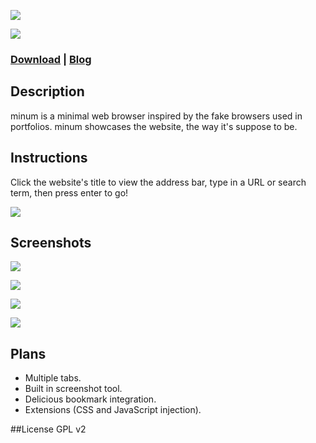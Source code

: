 ![](https://cloud.githubusercontent.com/assets/1672613/7729967/3fea76a6-fedd-11e4-90d9-3f538e6dcd63.png)

![](http://41.media.tumblr.com/6fd06309c8a378665f1d6094925d76b6/tumblr_no8x76bInz1qz6oq7o5_1280.png)
### [Download](https://github.com/octalmage/minum/releases/latest) | [Blog](http://octalmage.com/tagged/minum)
## Description
minum is a minimal web browser inspired by the fake browsers used in portfolios. minum showcases the website, the way it's suppose to be. 

## Instructions

Click the website's title to view the address bar, type in a URL or search term, then press enter to go!

![](https://cldup.com/YUGXUr093Q.gif)

## Screenshots

![](http://40.media.tumblr.com/d11eb3efce518e5bc44b936643b9bbc2/tumblr_no8x76bInz1qz6oq7o2_1280.png)

![](http://41.media.tumblr.com/d42c420e0780e78fbf727db839a5d31d/tumblr_no8x76bInz1qz6oq7o3_1280.png)

![](http://41.media.tumblr.com/98fd3920e98d5f5e1c430cef9c8a10c5/tumblr_no8x76bInz1qz6oq7o4_1280.png)

![](http://40.media.tumblr.com/641e343d918ad4551543db4bba450fdd/tumblr_no8x76bInz1qz6oq7o1_1280.png)

## Plans
* Multiple tabs. 
* Built in screenshot  tool. 
* Delicious bookmark integration. 
* Extensions (CSS and JavaScript injection). 

##License
GPL v2
